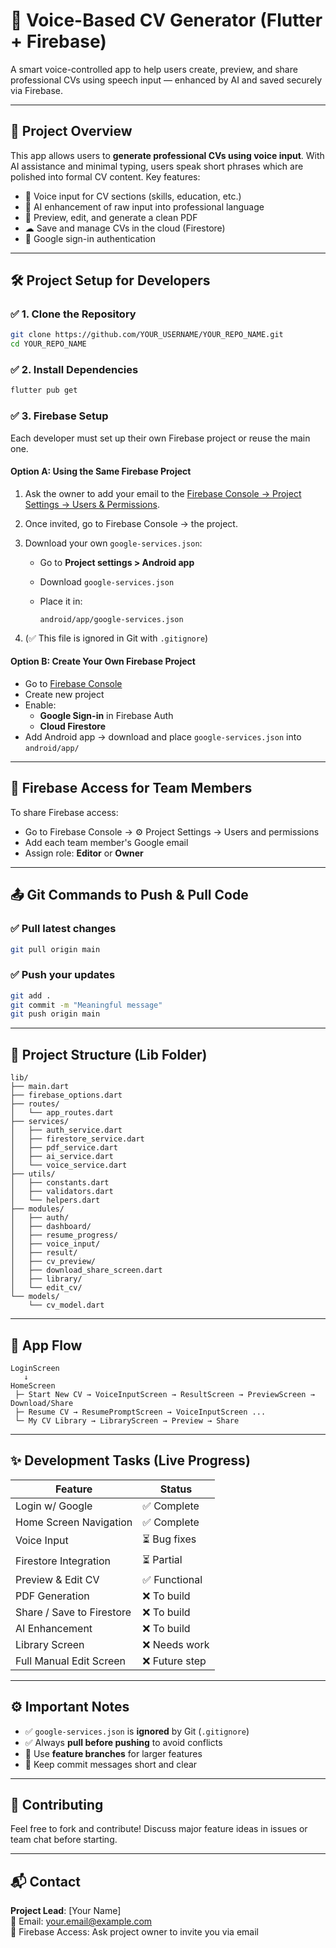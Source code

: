 # 🧠 Voice-Based CV Generator (Flutter + Firebase)

A smart voice-controlled app to help users create, preview, and share professional CVs using speech input — enhanced by AI and saved securely via Firebase.

---

## 🚀 Project Overview

This app allows users to **generate professional CVs using voice input**. With AI assistance and minimal typing, users speak short phrases which are polished into formal CV content. Key features:

- 🎤 Voice input for CV sections (skills, education, etc.)
- 🤖 AI enhancement of raw input into professional language
- 🧾 Preview, edit, and generate a clean PDF
- ☁ Save and manage CVs in the cloud (Firestore)
- 🔐 Google sign-in authentication

---

## 🛠️ Project Setup for Developers

### ✅ 1. Clone the Repository

```bash
git clone https://github.com/YOUR_USERNAME/YOUR_REPO_NAME.git
cd YOUR_REPO_NAME
```

### ✅ 2. Install Dependencies

```bash
flutter pub get
```

### ✅ 3. Firebase Setup

Each developer must set up their own Firebase project or reuse the main one.

#### Option A: Using the Same Firebase Project

1. Ask the owner to add your email to the [Firebase Console → Project Settings → Users & Permissions](https://console.firebase.google.com/).
2. Once invited, go to Firebase Console → the project.
3. Download your own `google-services.json`:
   - Go to **Project settings > Android app**
   - Download `google-services.json`
   - Place it in:

     ```
     android/app/google-services.json
     ```

4. (✅ This file is ignored in Git with `.gitignore`)

#### Option B: Create Your Own Firebase Project

- Go to [Firebase Console](https://console.firebase.google.com/)
- Create new project
- Enable:
  - **Google Sign-in** in Firebase Auth
  - **Cloud Firestore**
- Add Android app → download and place `google-services.json` into `android/app/`

---

## 🔐 Firebase Access for Team Members

To share Firebase access:

- Go to Firebase Console → ⚙️ Project Settings → Users and permissions
- Add each team member's Google email
- Assign role: **Editor** or **Owner**

---

## 📤 Git Commands to Push & Pull Code

### ✅ Pull latest changes

```bash
git pull origin main
```

### ✅ Push your updates

```bash
git add .
git commit -m "Meaningful message"
git push origin main
```

---

## 📁 Project Structure (Lib Folder)

```
lib/
├── main.dart
├── firebase_options.dart
├── routes/
│   └── app_routes.dart
├── services/
│   ├── auth_service.dart
│   ├── firestore_service.dart
│   ├── pdf_service.dart
│   ├── ai_service.dart
│   └── voice_service.dart
├── utils/
│   ├── constants.dart
│   ├── validators.dart
│   └── helpers.dart
├── modules/
│   ├── auth/
│   ├── dashboard/
│   ├── resume_progress/
│   ├── voice_input/
│   ├── result/
│   ├── cv_preview/
│   ├── download_share_screen.dart
│   ├── library/
│   └── edit_cv/
└── models/
    └── cv_model.dart
```

---

## 🧭 App Flow

```
LoginScreen
   ↓
HomeScreen
 ├─ Start New CV → VoiceInputScreen → ResultScreen → PreviewScreen → Download/Share
 ├─ Resume CV → ResumePromptScreen → VoiceInputScreen ...
 └─ My CV Library → LibraryScreen → Preview → Share
```

---

## ✨ Development Tasks (Live Progress)

| Feature                   | Status        |
| ------------------------- | ------------- |
| Login w/ Google           | ✅ Complete    |
| Home Screen Navigation    | ✅ Complete    |
| Voice Input               | ⏳ Bug fixes   |
| Firestore Integration     | ⏳ Partial     |
| Preview & Edit CV         | ✅ Functional  |
| PDF Generation            | ❌ To build    |
| Share / Save to Firestore | ❌ To build    |
| AI Enhancement            | ❌ To build    |
| Library Screen            | ❌ Needs work  |
| Full Manual Edit Screen   | ❌ Future step |

---

## ⚙️ Important Notes

- ✅ `google-services.json` is **ignored** by Git (`.gitignore`)
- ✅ Always **pull before pushing** to avoid conflicts
- 🚀 Use **feature branches** for larger features
- 💬 Keep commit messages short and clear

---

## 🤝 Contributing

Feel free to fork and contribute! Discuss major feature ideas in issues or team chat before starting.

---

## 📬 Contact

**Project Lead**: [Your Name]  
📧 Email: your.email@example.com  
🔐 Firebase Access: Ask project owner to invite you via email

